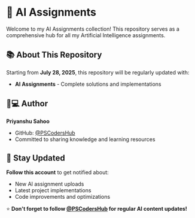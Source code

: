 # 🤖 AI Assignments

Welcome to my AI Assignments collection! This repository serves as a comprehensive hub for all my Artificial Intelligence assignments.

## 📚 About This Repository

Starting from **July 28, 2025**, this repository will be regularly updated with:

- **AI Assignments** - Complete solutions and implementations

## 👨💻 Author

**Priyanshu Sahoo**
- GitHub: [@PSCodersHub](https://github.com/PSCodersHub)
- Committed to sharing knowledge and learning resources

## 🔔 Stay Updated

**Follow this account** to get notified about:
- New AI assignment uploads
- Latest project implementations
- Code improvements and optimizations

⭐ **Don't forget to follow [@PSCodersHub](https://pscodershub.netlify.app) for regular AI content updates!**
